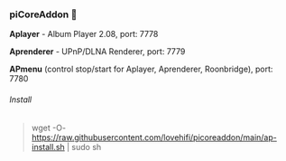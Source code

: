 
### piCoreAddon 👋

**Aplayer** - Album Player 2.08, port: 7778

**Aprenderer** - UPnP/DLNA Renderer, port: 7779

**APmenu** (control stop/start for Aplayer, Aprenderer, Roonbridge), port: 7780

###### Install
> wget -O- https://raw.githubusercontent.com/lovehifi/picoreaddon/main/ap-install.sh | sudo sh
> 

####
